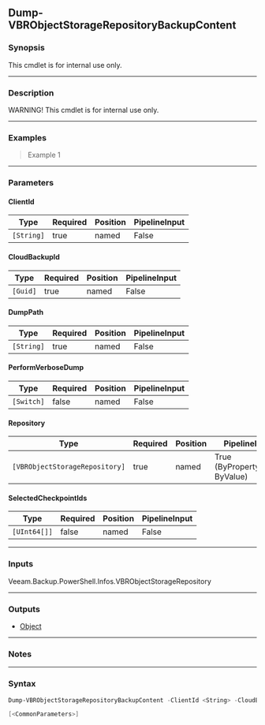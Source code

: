 Dump-VBRObjectStorageRepositoryBackupContent
--------------------------------------------

### Synopsis
This cmdlet is for internal use only.

---

### Description

WARNING! This cmdlet is for internal use only.

---

### Examples
> Example 1

---

### Parameters
#### **ClientId**

|Type      |Required|Position|PipelineInput|
|----------|--------|--------|-------------|
|`[String]`|true    |named   |False        |

#### **CloudBackupId**

|Type    |Required|Position|PipelineInput|
|--------|--------|--------|-------------|
|`[Guid]`|true    |named   |False        |

#### **DumpPath**

|Type      |Required|Position|PipelineInput|
|----------|--------|--------|-------------|
|`[String]`|true    |named   |False        |

#### **PerformVerboseDump**

|Type      |Required|Position|PipelineInput|
|----------|--------|--------|-------------|
|`[Switch]`|false   |named   |False        |

#### **Repository**

|Type                          |Required|Position|PipelineInput                 |
|------------------------------|--------|--------|------------------------------|
|`[VBRObjectStorageRepository]`|true    |named   |True (ByPropertyName, ByValue)|

#### **SelectedCheckpointIds**

|Type        |Required|Position|PipelineInput|
|------------|--------|--------|-------------|
|`[UInt64[]]`|false   |named   |False        |

---

### Inputs
Veeam.Backup.PowerShell.Infos.VBRObjectStorageRepository

---

### Outputs
* [Object](https://learn.microsoft.com/en-us/dotnet/api/System.Object)

---

### Notes

---

### Syntax
```PowerShell
Dump-VBRObjectStorageRepositoryBackupContent -ClientId <String> -CloudBackupId <Guid> -DumpPath <String> [-PerformVerboseDump] -Repository <VBRObjectStorageRepository> [-SelectedCheckpointIds <UInt64[]>] 
```
```PowerShell
[<CommonParameters>]
```
